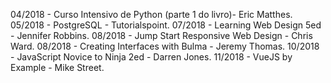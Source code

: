 04/2018 - Curso Intensivo de Python (parte 1 do livro)- Eric Matthes.
05/2018 - PostgreSQL - Tutorialspoint.
07/2018 - Learning Web Design 5ed - Jennifer Robbins.
08/2018 - Jump Start Responsive Web Design - Chris Ward.
08/2018 - Creating Interfaces with Bulma - Jeremy Thomas.
10/2018 - JavaScript Novice to Ninja 2ed - Darren Jones.
11/2018 - VueJS by Example - Mike Street.
